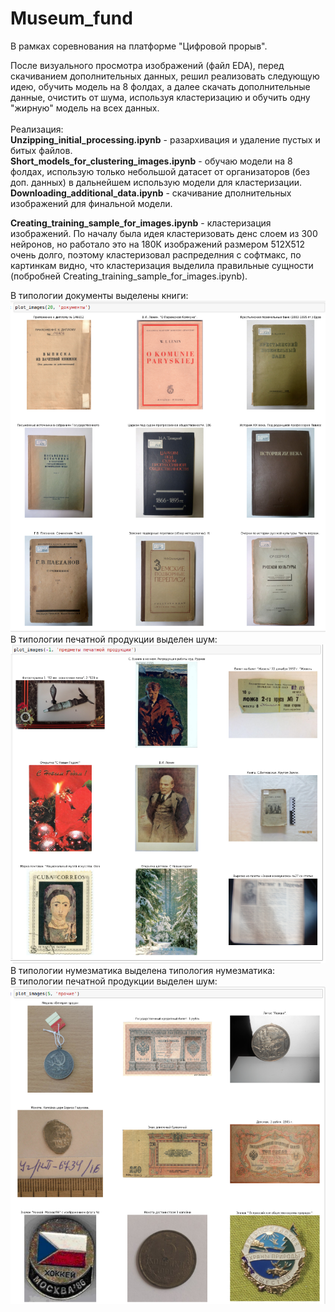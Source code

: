 # Museum_fund<br />
В рамках соревнования на платформе "Цифровой прорыв".<br/>

После визуального просмотра изображений (файл EDA), перед скачиванием дополнительных данных, решил реализовать следующую идею, обучить модель на 8 фолдах, а далее скачать дополнительные данные, очистить от шума, используя кластеризацию и обучить одну "жирную" модель на всех данных.<br/>   
Реализация:<br/> 
**Unzipping_initial_processing.ipynb** - разархивация и удаление пустых и битых файлов.<br/> 
**Short_models_for_clustering_images.ipynb** - обучаю модели на 8 фолдах, использую только небольшой датасет от организаторов (без доп. данных) в дальнейшем использую модели для кластеризации.
**Downloading_additional_data.ipynb** - скачивание дполнительных изображений для финальной модели.

**Сreating_training_sample_for_images.ipynb** - кластеризация изображений. По началу была идея кластеризовать денс слоем из 300 нейронов, но работало это на 180К изображений размером 512Х512 очень долго, поэтому кластеризовал распределния с софтмакс, по картинкам видно, что кластеризация выделила правильные сущности (побробней Сreating_training_sample_for_images.ipynb).<br/> 

В типологии документы выделены книги:<br/> 
![demo](https://github.com/chelmed/Museum_fund/blob/main/doc.png)
В типологии печатной продукции выделен шум:<br/>
![demo](https://github.com/chelmed/Museum_fund/blob/main/print_prod.png)
В типологии нумезматика выделена типология нумезматика:<br/>
В типологии печатной продукции выделен шум:<br/>
![demo](https://github.com/chelmed/Museum_fund/blob/main/num.png)

